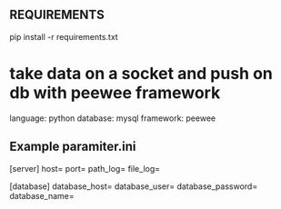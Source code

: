 
## REQUIREMENTS
pip install -r requirements.txt

# take data on a socket and push on db with peewee framework
language: python
database: mysql
framework: peewee

## Example paramiter.ini

[server]
host=
port=
path_log=
file_log=

[database]
database_host=
database_user=
database_password=
database_name=

